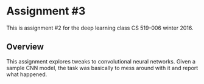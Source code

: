 # Assignment #3

This is assignment #2 for the deep learning class CS 519-006 winter 2016.

## Overview

This assignment explores tweaks to convolutional neural networks. Given a sample CNN model, the task was basically to mess around with it and report what happened.

